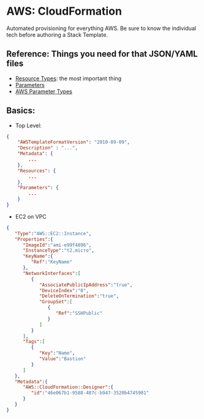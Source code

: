 # AWS: CloudFormation
Automated provisioning for everything AWS. Be sure to know the individual tech before authoring a Stack Template. 

## Reference: Things you need for that JSON/YAML files
- [Resource Types](https://docs.aws.amazon.com/AWSCloudFormation/latest/UserGuide/aws-template-resource-type-ref.html): the most important thing
- [Parameters](https://docs.aws.amazon.com/AWSCloudFormation/latest/UserGuide/parameters-section-structure.html)
- [AWS Parameter Types](https://docs.aws.amazon.com/AWSCloudFormation/latest/UserGuide/parameters-section-structure.html#aws-specific-parameter-types)

## Basics:
- Top Level:
```json
{
    "AWSTemplateFormatVersion": "2010-09-09",
    "Description" : "...",
    "Metadata": {
        ...
    },
    "Resources": {
        ...
    },
    "Parameters": {
        ...
    }
}
```
- EC2 on VPC
```json
{  
   "Type":"AWS::EC2::Instance",
   "Properties":{  
      "ImageId":"ami-e99f4896",
      "InstanceType":"t2.micro",
      "KeyName":{  
         "Ref":"KeyName"
      },
      "NetworkInterfaces":[  
         {  
            "AssociatePublicIpAddress":"true",
            "DeviceIndex":"0",
            "DeleteOnTermination":"true",
            "GroupSet":[  
               {  
                  "Ref":"SSHPublic"
               }
            ]
         }
      ],
      "Tags":[  
         {  
            "Key":"Name",
            "Value":"Bastion"
         }
      ]
   },
   "Metadata":{  
      "AWS::CloudFormation::Designer":{  
         "id":"46e067b1-9588-487c-b947-3520b4745901"
      }
   }
}
```
